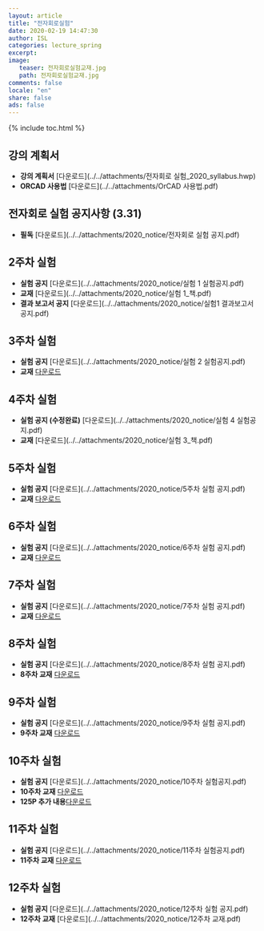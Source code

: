```yaml
---
layout: article
title: "전자회로실험"
date: 2020-02-19 14:47:30
author: ISL
categories: lecture_spring
excerpt: 
image:
   teaser: 전자회로실험교재.jpg
   path: 전자회로실험교재.jpg
comments: false
locale: "en"
share: false
ads: false
--- 
```


{% include toc.html %}

<!--예시-->
## 강의 계획서
* **강의 계획서** 
[다운로드](../../attachments/전자회로 실험_2020_syllabus.hwp) 
* **ORCAD 사용법**
[다운로드](../../attachments/OrCAD 사용법.pdf)   

## 전자회로 실험 공지사항 (3.31)
* **필독** [다운로드](../../attachments/2020_notice/전자회로 실험 공지.pdf) 


## 2주차 실험
* **실험 공지**
[다운로드](../../attachments/2020_notice/실험 1 실험공지.pdf) 
* **교재** [다운로드](../../attachments/2020_notice/실험 1_책.pdf) 
* **결과 보고서 공지** [다운로드](../../attachments/2020_notice/실험1 결과보고서 공지.pdf) 

## 3주차 실험
* **실험 공지**
[다운로드](../../attachments/2020_notice/실험 2 실험공지.pdf) 
* **교재** [다운로드](../../attachments/2020_notice/실험2_책.pdf) 

## 4주차 실험
* **실험 공지  (수정완료)**
[다운로드](../../attachments/2020_notice/실험 4 실험공지.pdf)
* **교재** [다운로드](../../attachments/2020_notice/실험 3_책.pdf) 

## 5주차 실험
* **실험 공지**
[다운로드](../../attachments/2020_notice/5주차 실험 공지.pdf) 
* **교재** [다운로드](../../attachments/2020_notice/5주차실험_책.pdf) 

## 6주차 실험
* **실험 공지**
[다운로드](../../attachments/2020_notice/6주차 실험 공지.pdf) 
* **교재** [다운로드](../../attachments/2020_notice/6주차실험_책.pdf) 

## 7주차 실험
* **실험 공지**
[다운로드](../../attachments/2020_notice/7주차 실험 공지.pdf) 
* **교재** [다운로드](../../attachments/2020_notice/7주차실험_책.pdf) 

## 8주차 실험
* **실험 공지**
[다운로드](../../attachments/2020_notice/8주차 실험 공지.pdf) 
* **8주차 교재** [다운로드](../../attachments/2020_notice/8주차실험_책.pdf)

## 9주차 실험
* **실험 공지**
[다운로드](../../attachments/2020_notice/9주차 실험 공지.pdf) 
* **9주차 교재** [다운로드](../../attachments/2020_notice/9주차실험_책.pdf)

## 10주차 실험
* **실험 공지**
[다운로드](../../attachments/2020_notice/10주차 실험공지.pdf) 
* **10주차 교재** [다운로드](../../attachments/2020_notice/10주차실험교재.pdf)
* **125P 추가 내용**[다운로드](../../attachments/2020_notice/124_125p.pdf)

## 11주차 실험
* **실험 공지**
[다운로드](../../attachments/2020_notice/11주차 실험공지.pdf) 
* **11주차 교재** [다운로드](../../attachments/2020_notice/11주차실험_책.pdf)

## 12주차 실험
* **실험 공지**
[다운로드](../../attachments/2020_notice/12주차 실험 공지.pdf) 
* **12주차 교재** [다운로드](../../attachments/2020_notice/12주차 교재.pdf)